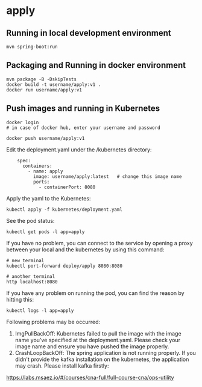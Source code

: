 # apply

## Running in local development environment

```
mvn spring-boot:run
```

## Packaging and Running in docker environment

```
mvn package -B -DskipTests
docker build -t username/apply:v1 .
docker run username/apply:v1
```

## Push images and running in Kubernetes

```
docker login 
# in case of docker hub, enter your username and password

docker push username/apply:v1
```

Edit the deployment.yaml under the /kubernetes directory:
```
    spec:
      containers:
        - name: apply
          image: username/apply:latest   # change this image name
          ports:
            - containerPort: 8080

```

Apply the yaml to the Kubernetes:
```
kubectl apply -f kubernetes/deployment.yaml
```

See the pod status:
```
kubectl get pods -l app=apply
```

If you have no problem, you can connect to the service by opening a proxy between your local and the kubernetes by using this command:
```
# new terminal
kubectl port-forward deploy/apply 8080:8080

# another terminal
http localhost:8080
```

If you have any problem on running the pod, you can find the reason by hitting this:
```
kubectl logs -l app=apply
```

Following problems may be occurred:

1. ImgPullBackOff:  Kubernetes failed to pull the image with the image name you've specified at the deployment.yaml. Please check your image name and ensure you have pushed the image properly.
1. CrashLoopBackOff: The spring application is not running properly. If you didn't provide the kafka installation on the kubernetes, the application may crash. Please install kafka firstly:

https://labs.msaez.io/#/courses/cna-full/full-course-cna/ops-utility

